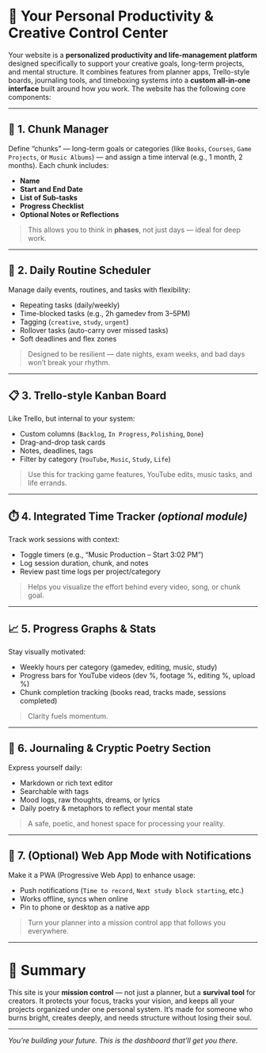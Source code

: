 # 🎯 Your Personal Productivity & Creative Control Center

Your website is a **personalized productivity and life-management platform** designed specifically to support your creative goals, long-term projects, and mental structure. It combines features from planner apps, Trello-style boards, journaling tools, and timeboxing systems into a **custom all-in-one interface** built around how *you* work. The website has the following core components:

---

## 🧠 1. Chunk Manager

Define “chunks” — long-term goals or categories (like `Books`, `Courses`, `Game Projects`, or `Music Albums`) — and assign a time interval (e.g., 1 month, 2 months). Each chunk includes:

- **Name**
- **Start and End Date**
- **List of Sub-tasks**
- **Progress Checklist**
- **Optional Notes or Reflections**

> This allows you to think in **phases**, not just days — ideal for deep work.

---

## 📆 2. Daily Routine Scheduler

Manage daily events, routines, and tasks with flexibility:

- Repeating tasks (daily/weekly)
- Time-blocked tasks (e.g., 2h gamedev from 3–5PM)
- Tagging (`creative`, `study`, `urgent`)
- Rollover tasks (auto-carry over missed tasks)
- Soft deadlines and flex zones

> Designed to be resilient — date nights, exam weeks, and bad days won’t break your rhythm.

---

## 📋 3. Trello-style Kanban Board

Like Trello, but internal to your system:

- Custom columns (`Backlog`, `In Progress`, `Polishing`, `Done`)
- Drag-and-drop task cards
- Notes, deadlines, tags
- Filter by category (`YouTube`, `Music`, `Study`, `Life`)

> Use this for tracking game features, YouTube edits, music tasks, and life errands.

---

## ⏱️ 4. Integrated Time Tracker *(optional module)*

Track work sessions with context:

- Toggle timers (e.g., “Music Production – Start 3:02 PM”)
- Log session duration, chunk, and notes
- Review past time logs per project/category

> Helps you visualize the effort behind every video, song, or chunk goal.

---

## 📈 5. Progress Graphs & Stats

Stay visually motivated:

- Weekly hours per category (gamedev, editing, music, study)
- Progress bars for YouTube videos (dev %, footage %, editing %, upload %)
- Chunk completion tracking (books read, tracks made, sessions completed)

> Clarity fuels momentum.

---

## 📓 6. Journaling & Cryptic Poetry Section

Express yourself daily:

- Markdown or rich text editor
- Searchable with tags
- Mood logs, raw thoughts, dreams, or lyrics
- Daily poetry & metaphors to reflect your mental state

> A safe, poetic, and honest space for processing your reality.

---

## 🔔 7. (Optional) Web App Mode with Notifications

Make it a PWA (Progressive Web App) to enhance usage:

- Push notifications (`Time to record`, `Next study block starting`, etc.)
- Works offline, syncs when online
- Pin to phone or desktop as a native app

> Turn your planner into a mission control app that follows you everywhere.

---

# 🧭 Summary

This site is your **mission control** — not just a planner, but a **survival tool** for creators. It protects your focus, tracks your vision, and keeps all your projects organized under one personal system. It’s made for someone who burns bright, creates deeply, and needs structure without losing their soul.

---

*You’re building your future. This is the dashboard that’ll get you there.*

